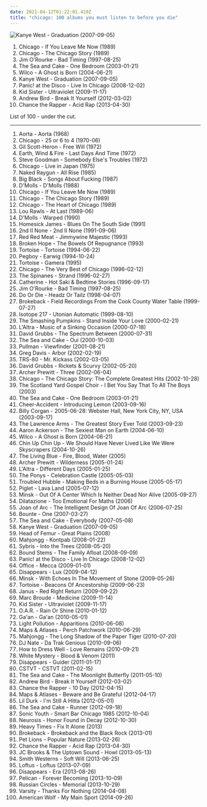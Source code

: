```yaml
---
date: 2021-04-12T01:22:01.419Z
title: "chicago: 100 albums you must listen to before you die"
---
```

![Kanye West - Graduation (2007-09-05)](http://coverartarchive.org/release/06a81817-093d-40f0-aef2-90673fa550ae/2727362998-500.jpg "Kanye West - Graduation (2007-09-05)")
<ol class="albums">
<li data-cover="https://img.discogs.com/IxyplBkTmjLylzdCSmRhMWM8JNI=/fit-in/600x600/filters:strip_icc():format(jpeg):mode_rgb():quality(90)/discogs-images/R-7720117-1447423717-9946.jpeg.jpg" data-tags="chicago" role="button">Chicago - If You Leave Me Now (1989)</li>
<li data-cover="https://img.discogs.com/IxyplBkTmjLylzdCSmRhMWM8JNI=/fit-in/600x600/filters:strip_icc():format(jpeg):mode_rgb():quality(90)/discogs-images/R-7720117-1447423717-9946.jpeg.jpg" data-tags="chicago" role="button">Chicago - The Chicago Story (1989)</li>
<li data-cover="http://coverartarchive.org/release/9d4e7cd3-2126-47b0-a0c3-7ff93570c418/27073926441-500.jpg" data-tags="instrumental, folk, experimental, indie rock, post-rock, easy listening, psychedelic, 90s, morning, freak folk, alt folk, eclectic, soundscapes, chicago, sweet, you are welcome in poland, american primitive, almost unclassifiable, avant-folk, experimental folk, american primitivism, finger picking, mellow indie, introvert and mellow, przyjemny, roch in my head, popluhv vinyl, guitar noodling" role="button">Jim O'Rourke - Bad Timing (1997-08-25)</li>
<li data-cover="https://img.discogs.com/Du6mdD8ZENFRakf7hXldlhIcY20=/fit-in/600x533/filters:strip_icc():format(jpeg):mode_rgb():quality(90)/discogs-images/R-1855988-1505502680-9490.jpeg.jpg" data-tags="indie, alternative, post rock, 00s, chicago, thrill jockey" role="button">The Sea and Cake - One Bedroom (2003-01-21)</li>
<li data-cover="http://coverartarchive.org/release/9ad6f7a0-bd9e-4ca2-8b8a-5441dc51f34b/4530847957-500.jpg" data-tags="00s, indie, rock" role="button">Wilco - A Ghost is Born (2004-06-21)</li>
<li data-cover="http://coverartarchive.org/release/06a81817-093d-40f0-aef2-90673fa550ae/2727362998-500.jpg" data-tags="hip-hop" role="button">Kanye West - Graduation (2007-09-05)</li>
<li data-cover="http://coverartarchive.org/release/044a26ca-91ad-4db2-96b1-17356bcb2b0d/10805655860-500.jpg" data-tags="live, chicago, panic at the disco, pretty odd" role="button">Panic! at the Disco - Live In Chicago (2008-12-02)</li>
<li data-cover="http://coverartarchive.org/release/295b08a7-943d-4f6a-b1b8-73f7307b2f16/15353072507-500.jpg" data-tags="hip-hop, 00s, chicago, electro-hop" role="button">Kid Sister - Ultraviolet (2009-11-17)</li>
<li data-cover="http://coverartarchive.org/release/8d95e2f4-96fa-4d42-a88a-61a013e4b1c5/11724559730-500.jpg" data-tags="indie" role="button">Andrew Bird - Break It Yourself (2012-03-02)</li>
<li data-cover="http://coverartarchive.org/release/8caabc0f-8c2a-4060-893f-f71bc93cc073/4125216283-500.jpg" data-tags="hip hop" role="button">Chance the Rapper - Acid Rap (2013-04-30)</li>
</ol>
List of 100 - under the cut.
<!-- more -->

_________________

<ol class="albums">
<li data-cover="https://img.discogs.com/m4lr15fpWwj4jM2lUCA6ZbTLWT0=/fit-in/600x598/filters:strip_icc():format(jpeg):mode_rgb():quality(90)/discogs-images/R-555032-1431071685-3282.jpeg.jpg" data-tags="psychedelic rock" role="button">
Aorta - Aorta (1968)
</li>
<li data-cover="http://coverartarchive.org/release/7dc4d2ac-9f3e-4be5-9f12-133003a87763/1879022100-500.jpg" data-tags="classic rock, 70s, chicago, stuff i need" role="button">
Chicago - 25 or 6 to 4 (1970-06)
</li>
<li data-cover="http://coverartarchive.org/release/b5e464cb-e75c-4c01-9e92-93791d4fbe60/15141346927-500.jpg" data-tags="soul, spoken word" role="button">
Gil Scott-Heron - Free Will (1972)
</li>
<li data-cover="https://img.discogs.com/71rcAhcwf_wsV4shAx2TFrxhwsA=/fit-in/600x596/filters:strip_icc():format(jpeg):mode_rgb():quality(90)/discogs-images/R-5809259-1403274701-8376.jpeg.jpg" data-tags="70s, funk, super70" role="button">
Earth, Wind & Fire - Last Days And Time (1972)
</li>
<li data-cover="https://img.discogs.com/-U5D1RrA9LmeBJM5PG8QyBY2h1M=/fit-in/592x581/filters:strip_icc():format(jpeg):mode_rgb():quality(90)/discogs-images/R-4730339-1373665302-7215.jpeg.jpg" data-tags="folk" role="button">
Steve Goodman - Somebody Else's Troubles (1972)
</li>
<li data-cover="http://coverartarchive.org/release/3f55257d-18b4-4b0b-806a-8389a7fe520b/9991266060-500.jpg" data-tags="chicago" role="button">
Chicago - Live in Japan (1975)
</li>
<li data-cover="https://img.discogs.com/JRiL8GQUVk6x_naHUjG-wZVtwAA=/fit-in/600x600/filters:strip_icc():format(jpeg):mode_rgb():quality(90)/discogs-images/R-456123-1419622068-4230.jpeg.jpg" data-tags="indie, 80s, hardcore, punk rock, chicago, quarterstick, the really loved,  alternative rock,  punk,  post-hardcore" role="button">
Naked Raygun - All Rise (1985)
</li>
<li data-cover="http://coverartarchive.org/release/843d0653-f15d-3d62-befc-ccc951e0db48/5857978636-500.jpg" data-tags="noise rock" role="button">
Big Black - Songs About Fucking (1987)
</li>
<li data-cover="http://coverartarchive.org/release/6af363ac-0ae8-489f-bd39-e615b460b100/27709484670-500.jpg" data-tags="heavy metal, 80s, 90s, chicago, 1980s, 1990s, illinois, united states, glam metal, sleaze rock, cook county" role="button">
D'Molls - D'Molls (1988)
</li>
<li data-cover="https://img.discogs.com/IxyplBkTmjLylzdCSmRhMWM8JNI=/fit-in/600x600/filters:strip_icc():format(jpeg):mode_rgb():quality(90)/discogs-images/R-7720117-1447423717-9946.jpeg.jpg" data-tags="chicago" role="button">
Chicago - If You Leave Me Now (1989)
</li>
<li data-cover="https://img.discogs.com/IxyplBkTmjLylzdCSmRhMWM8JNI=/fit-in/600x600/filters:strip_icc():format(jpeg):mode_rgb():quality(90)/discogs-images/R-7720117-1447423717-9946.jpeg.jpg" data-tags="chicago" role="button">
Chicago - The Chicago Story (1989)
</li>
<li data-cover="https://img.discogs.com/IxyplBkTmjLylzdCSmRhMWM8JNI=/fit-in/600x600/filters:strip_icc():format(jpeg):mode_rgb():quality(90)/discogs-images/R-7720117-1447423717-9946.jpeg.jpg" data-tags="chicago, lite rock mixed with pop and the lovely horns and strings accompany it" role="button">
Chicago - The Heart of Chicago (1989)
</li>
<li data-cover="http://coverartarchive.org/release/d54d5224-3b72-4047-a343-b7fa1819e571/13022249903-500.jpg" data-tags="jazz, blues, swing, chicago, lou rawls - at last, meuitunesradio" role="button">
Lou Rawls - At Last (1989-06)
</li>
<li data-cover="http://coverartarchive.org/release/9ba59cd2-2162-43c4-ae4c-1fe2beabb4bc/2996638730-500.jpg" data-tags="heavy metal, 80s, 90s, chicago, 1980s, 1990s, illinois, united states, glam metal, sleaze rock, cook county" role="button">
D'Molls - Warped (1990)
</li>
<li data-cover="https://img.discogs.com/by30Sj0KLHJI6CcLhKPZauktVt4=/fit-in/429x428/filters:strip_icc():format(jpeg):mode_rgb():quality(90)/discogs-images/R-3565166-1335489300.jpeg.jpg" data-tags="blues, american, chicago, electric blues, emusic, allboutguitar, hotel blues, brc blues band, brc blues band karlsruhe, walter buddy freter, lautfm bluesclub, walter mojo freter, allbout guitar lessons - blues workshops karlsruhe" role="button">
Homesick James - Blues On The South Side (1991)
</li>
<li data-cover="https://img.discogs.com/8Q2MyEyygKokpcWqLKQTn9b3BpI=/fit-in/450x430/filters:strip_icc():format(jpeg):mode_rgb():quality(90)/discogs-images/R-393110-1216743138.jpeg.jpg" data-tags="hip-hop, hip hop, rap, chicago, west coast rap, 50 cent" role="button">
2nd II None - 2nd II None (1991-09-06)
</li>
<li data-cover="https://img.discogs.com/PsimioOuGAIjlH2mNQeUg-BFrDo=/fit-in/600x601/filters:strip_icc():format(jpeg):mode_rgb():quality(90)/discogs-images/R-891045-1507296067-5288.jpeg.jpg" data-tags="grunge, indie rock, chicago, radio friendly stylings, brian deck" role="button">
Red Red Meat - Jimmywine Majestic (1993)
</li>
<li data-cover="https://img.discogs.com/F3CPmRJOuQLA99hj4-e9aXKTf0A=/fit-in/600x600/filters:strip_icc():format(jpeg):mode_rgb():quality(90)/discogs-images/R-1742555-1240447239.jpeg.jpg" data-tags="death metal, brutal death metal" role="button">
Broken Hope - The Bowels Of Repugnance (1993)
</li>
<li data-cover="https://img.discogs.com/aUjbOLW13snEbHz97kHMPfEZsmk=/fit-in/379x336/filters:strip_icc():format(jpeg):mode_rgb():quality(90)/discogs-images/R-97896-1244824512.jpeg.jpg" data-tags="post-rock" role="button">
Tortoise - Tortoise (1994-06-22)
</li>
<li data-cover="http://coverartarchive.org/release/9c6ea3f7-00de-42f7-97d9-b907dc827d9f/18905274576-500.jpg" data-tags="indie, punk, hardcore, indie rock, punk rock, chicago, melodic punk" role="button">
Pegboy - Earwig (1994-10-24)
</li>
<li data-cover="http://coverartarchive.org/release/f82b132c-ec40-4d92-85e5-f06e89073dac/12379445315-500.jpg" data-tags="instrumental, post rock" role="button">
Tortoise - Gamera (1995)
</li>
<li data-cover="http://coverartarchive.org/release/dcad4908-5c7e-4ce6-b35c-07af5e510f6e/2820247452-500.jpg" data-tags="classic rock, chicago" role="button">
Chicago - The Very Best of Chicago (1996-02-12)
</li>
<li data-cover="http://coverartarchive.org/release/cc64c7f3-4f37-4e0d-86c2-55651e07f8d4/21784241652-500.jpg" data-tags="chicago, us indie" role="button">
The Spinanes - Strand (1996-02-27)
</li>
<li data-cover="https://img.discogs.com/ymkDO5r1K6X8BdkI0bwISdAZGT8=/fit-in/600x531/filters:strip_icc():format(jpeg):mode_rgb():quality(90)/discogs-images/R-932744-1546043774-2762.jpeg.jpg" data-tags="rock, grunge, alternative, 90s, chicago" role="button">
Catherine - Hot Saki & Bedtime Stories (1996-09-17)
</li>
<li data-cover="http://coverartarchive.org/release/9d4e7cd3-2126-47b0-a0c3-7ff93570c418/27073926441-500.jpg" data-tags="instrumental, folk, experimental, indie rock, post-rock, easy listening, psychedelic, 90s, morning, freak folk, alt folk, eclectic, soundscapes, chicago, sweet, you are welcome in poland, american primitive, almost unclassifiable, avant-folk, experimental folk, american primitivism, finger picking, mellow indie, introvert and mellow, przyjemny, roch in my head, popluhv vinyl, guitar noodling" role="button">
Jim O'Rourke - Bad Timing (1997-08-25)
</li>
<li data-cover="http://coverartarchive.org/release/a82df7f4-ee60-4258-abec-a44af8bdeab3/15736316159-500.jpg" data-tags="chicago" role="button">
Do Or Die - Headz Or Tailz (1998-04-07)
</li>
<li data-cover="http://coverartarchive.org/release/7e84ecb3-adb6-40c6-a0f5-54b48ca8da79/5258515409-500.jpg" data-tags="thrill jockey, tortoise" role="button">
Brokeback - Field Recordings From the Cook County Water Table (1999-07-27)
</li>
<li data-cover="http://coverartarchive.org/release/edd02b31-cc97-4be8-bb15-02d205ad8a79/23432138282-500.jpg" data-tags="jazz" role="button">
Isotope 217 - Utonian Automatic (1999-08-10)
</li>
<li data-cover="http://coverartarchive.org/release/36403f9e-2d14-38fa-828e-d112cdaba91a/24328681855-500.jpg" data-tags="pumpkins" role="button">
The Smashing Pumpkins - Stand Inside Your Love (2000-02-21)
</li>
<li data-cover="http://coverartarchive.org/release/26f560c2-1fca-4a01-b250-0282c09a5e51/25619832749-500.jpg" data-tags="indie" role="button">
L'Altra - Music of a Sinking Occasion (2000-07-18)
</li>
<li data-cover="https://img.discogs.com/pXZ4Sq_vwMwWhMj2m213w5Amo44=/fit-in/200x200/filters:strip_icc():format(jpeg):mode_rgb():quality(90)/discogs-images/R-820130-1162129166.jpeg.jpg" data-tags="avantgarde, chicago" role="button">
David Grubbs - The Spectrum Between (2000-07-31)
</li>
<li data-cover="http://coverartarchive.org/release/d4121281-c4ff-3381-b151-61d009bf14e5/28326516752-500.jpg" data-tags="indie, indie rock" role="button">
The Sea and Cake - Oui (2000-10-03)
</li>
<li data-cover="https://img.discogs.com/wEVmjB8r-QkhQT7UxI0AxtuVvbU=/fit-in/400x400/filters:strip_icc():format(jpeg):mode_rgb():quality(90)/discogs-images/R-653853-1221365374.jpeg.jpg" data-tags="instrumental, post rock, chicago, silence, thrill jockey" role="button">
Pullman - Viewfinder (2001-08-21)
</li>
<li data-cover="https://img.discogs.com/vIQdOItd_w0Y9XYXntBAuEBw6IA=/fit-in/250x250/filters:strip_icc():format(jpeg):mode_rgb():quality(90)/discogs-images/R-50990-001.jpg.jpg" data-tags="minimal" role="button">
Greg Davis - Arbor (2002-02-19)
</li>
<li data-cover="http://coverartarchive.org/release/43930ed7-0918-4ec0-8be6-9f3944ac58ce/4759157962-500.jpg" data-tags="electronic, indie, 00s, chicago, invisible, jeas-reinhoer-ok" role="button">
TRS-80 - Mr. Kickass (2002-03-05)
</li>
<li data-cover="https://img.discogs.com/MsSJOGBzz2q8ebCyDG_h-Vatrrc=/fit-in/200x200/filters:strip_icc():format(jpeg):mode_rgb():quality(90)/discogs-images/R-75610-001.jpg.jpg" data-tags="indie rock, post rock, chicago, fat cat, roch in my head" role="button">
David Grubbs - Rickets & Scurvy (2002-05-20)
</li>
<li data-cover="http://coverartarchive.org/release/1f36819f-2d11-4142-9a84-bfd98cd80f26/21319431838-500.jpg" data-tags="indie rock, singer-songwriter, thrill jockey" role="button">
Archer Prewitt - Three (2002-06-04)
</li>
<li data-cover="http://coverartarchive.org/release/2a9b47bb-db55-45b0-b463-b629f02fa2b8/22629272226-500.jpg" data-tags="chicago" role="button">
Chicago - The Chicago Story: The Complete Greatest Hits (2002-10-28)
</li>
<li data-cover="http://coverartarchive.org/release/c7df34c0-7cbf-472e-b9d5-300d8d271614/19877564974-500.jpg" data-tags="indie, indie rock, chicago, fashion brigade, to purchase" role="button">
The Scotland Yard Gospel Choir - I Bet You Say That To All The Boys (2003)
</li>
<li data-cover="https://img.discogs.com/Du6mdD8ZENFRakf7hXldlhIcY20=/fit-in/600x533/filters:strip_icc():format(jpeg):mode_rgb():quality(90)/discogs-images/R-1855988-1505502680-9490.jpeg.jpg" data-tags="indie, alternative, post rock, 00s, chicago, thrill jockey" role="button">
The Sea and Cake - One Bedroom (2003-01-21)
</li>
<li data-cover="http://coverartarchive.org/release/4537dea1-a32a-4e85-81f0-8794e1815798/27792329820-500.jpg" data-tags="skin graft" role="button">
Cheer-Accident - Introducing Lemon (2003-09-16)
</li>
<li data-cover="https://img.discogs.com/0f36ac86c54fe502a205affaefeae52f092904f2/images/spacer.gif" data-tags="alternative rock" role="button">
Billy Corgan - 2005-06-28: Webster Hall, New York City, NY, USA (2003-09-17)
</li>
<li data-cover="https://img.discogs.com/CqqXHNYauLxL4WTzJCmpTfcLEHM=/fit-in/600x594/filters:strip_icc():format(jpeg):mode_rgb():quality(90)/discogs-images/R-1828339-1398882519-5399.jpeg.jpg" data-tags="punk rock" role="button">
The Lawrence Arms - The Greatest Story Ever Told (2003-09-23)
</li>
<li data-cover="http://coverartarchive.org/release/70349941-f83b-46f6-9f1c-24fa0058d291/16194738716-500.jpg" data-tags="indie, usa, unclassifiable, scifi, eclectic, novelty, chicago, sci-fi, checkout, star wars, 2000s, dr. demento, science fiction, favourite artists, debut album, stuff, star trek, william shatner, current favourites, leonard nimoy" role="button">
Aaron Ackerson - The Sexiest Man on Earth (2004-06-10)
</li>
<li data-cover="http://coverartarchive.org/release/9ad6f7a0-bd9e-4ca2-8b8a-5441dc51f34b/4530847957-500.jpg" data-tags="00s, indie, rock" role="button">
Wilco - A Ghost is Born (2004-06-21)
</li>
<li data-cover="http://coverartarchive.org/release/7c0d0b8d-f9b0-4a27-bf26-ed4939da6625/8164817096-500.jpg" data-tags="indie rock" role="button">
Chin Up Chin Up - We Should Have Never Lived Like We Were Skyscrapers (2004-10-26)
</li>
<li data-cover="http://coverartarchive.org/release/d49f880d-cf55-4da8-a6dd-2b1a072bb22c/25193321987-500.jpg" data-tags="rock, alternative, garage, band, chicago, minty fresh, indies" role="button">
The Living Blue - Fire, Blood, Water (2005)
</li>
<li data-cover="https://img.discogs.com/gzq6yBNOkJYkHsKL4-nGtGLO0U0=/fit-in/600x525/filters:strip_icc():format(jpeg):mode_rgb():quality(90)/discogs-images/R-481567-1411213137-8865.jpeg.jpg" data-tags="indie, singer-songwriter" role="button">
Archer Prewitt - Wilderness (2005-01-24)
</li>
<li data-cover="http://coverartarchive.org/release/871d041e-0ff5-47f7-82ed-9aa8a413a2a7/27588752523-500.jpg" data-tags="indie, rock, indie rock, 00s, chicago" role="button">
L'Altra - Different Days (2005-01-25)
</li>
<li data-cover="http://coverartarchive.org/release/b5e9aae6-fbae-4245-8b33-6b6f9f38b0f0/19882043791-500.jpg" data-tags="indie, rock" role="button">
The Ponys - Celebration Castle (2005-05-03)
</li>
<li data-cover="https://img.discogs.com/fGa3o5DkH5PZOfUdlI3A5vFFBLQ=/fit-in/300x300/filters:strip_icc():format(jpeg):mode_rgb():quality(90)/discogs-images/R-2813298-1302185536.jpeg.jpg" data-tags="indie, rock, indie rock, 00s, chicago, lookout" role="button">
Troubled Hubble - Making Beds in a Burning House (2005-05-17)
</li>
<li data-cover="http://coverartarchive.org/release/8ec4547a-f513-4908-90e4-93faf84471d2/11123419461-500.jpg" data-tags="math rock, post-rock" role="button">
Piglet - Lava Land (2005-07-12)
</li>
<li data-cover="http://coverartarchive.org/release/6a332cb7-7c6e-4ca6-9771-90d06552e33a/20431718189-500.jpg" data-tags="doom metal, post-metal" role="button">
Minsk - Out Of A Center Which Is Neither Dead Nor Alive (2005-09-27)
</li>
<li data-cover="https://img.discogs.com/kexlNVKF6rClv_Fc0aPFodnzD2A=/fit-in/480x480/filters:strip_icc():format(jpeg):mode_rgb():quality(90)/discogs-images/R-1871006-1249130643.jpeg.jpg" data-tags="post-rock, tasty, instrumental, experimental, post rock, mature, explore, post-jazz, serious, lend me your ear, latest and greatest, indie, jazz, indie rock, avant-garde, music to cook to, to drift away, instrumental post rock, the now sound, intonation, mostly-instrumental-ambient-post-rock-some-noise, comfort food for the soul, jazz influenced, discovered, indie mellow, for rainy days      headphone music, sorta mellow   sound devastation" role="button">
Dilatazione - Too Emotional For Maths (2006)
</li>
<li data-cover="http://coverartarchive.org/release/ac847a05-a0cd-4dda-99f0-f57b60036bf7/13736053241-500.jpg" data-tags="indie, 00s, chicago, polyvinyl" role="button">
Joan of Arc - The Intelligent Design Of Joan Of Arc (2006-07-25)
</li>
<li data-cover="http://coverartarchive.org/release/74a32289-9c9c-4727-995b-707f0b3dffb4/2072641538-500.jpg" data-tags="hip-hop, electronic, electronica, classical, jazz, pop, rock, dance, idm, breakbeat, chicago, creative commons, positron records" role="button">
Bounte - One (2007-03-27)
</li>
<li data-cover="https://img.discogs.com/28g2QoyaRtR80HR99AjYi1niUR8=/fit-in/300x300/filters:strip_icc():format(jpeg):mode_rgb():quality(90)/discogs-images/R-983618-1180641044.jpeg.jpg" data-tags="00s, thrill jockey" role="button">
The Sea and Cake - Everybody (2007-05-08)
</li>
<li data-cover="http://coverartarchive.org/release/06a81817-093d-40f0-aef2-90673fa550ae/2727362998-500.jpg" data-tags="hip-hop" role="button">
Kanye West - Graduation (2007-09-05)
</li>
<li data-cover="https://img.discogs.com/kfbeRe8scUn9VKWqOXB-3tET-sc=/fit-in/500x500/filters:strip_icc():format(jpeg):mode_rgb():quality(90)/discogs-images/R-4388267-1363548506-6671.jpeg.jpg" data-tags="indie, indie rock, 00s, chicago, greyday" role="button">
Head of Femur - Great Plains (2008)
</li>
<li data-cover="https://img.discogs.com/33sU7Oi8EjM0Z-qZPCsV-zgzaW8=/fit-in/530x526/filters:strip_icc():format(jpeg):mode_rgb():quality(90)/discogs-images/R-1332401-1411585595-3520.jpeg.jpg" data-tags="indie rock" role="button">
Mahjongg - Kontpab (2008-01-22)
</li>
<li data-cover="http://coverartarchive.org/release/58c68a1a-4b68-440a-9bcd-eeb77fc10f2c/21486998738-500.jpg" data-tags="indie rock" role="button">
Sybris - Into the Trees (2008-05-20)
</li>
<li data-cover="http://coverartarchive.org/release/07976c0f-884c-48bf-bcb9-b13a32095f84/19860467026-500.jpg" data-tags="indie, indie rock, 00s, chicago, flameshovel" role="button">
Bound Stems - The Family Afloat (2008-09-09)
</li>
<li data-cover="http://coverartarchive.org/release/044a26ca-91ad-4db2-96b1-17356bcb2b0d/10805655860-500.jpg" data-tags="live, chicago, panic at the disco, pretty odd" role="button">
Panic! at the Disco - Live In Chicago (2008-12-02)
</li>
<li data-cover="https://img.discogs.com/47-Wv0VplMLpEfhHNkRHYK2fYLg=/fit-in/600x600/filters:strip_icc():format(jpeg):mode_rgb():quality(90)/discogs-images/R-2379892-1280619421.jpeg.jpg" data-tags="indie, pop, powerpop, chicago, relax, tasty" role="button">
Office - Mecca (2009-01-01)
</li>
<li data-cover="https://img.discogs.com/2fGPP7QlQXF4vZICZNHvNBdUkZY=/fit-in/467x467/filters:strip_icc():format(jpeg):mode_rgb():quality(90)/discogs-images/R-2363552-1281494844.jpeg.jpg" data-tags="indie rock, kranky" role="button">
Disappears - Lux (2009-04-12)
</li>
<li data-cover="https://img.discogs.com/MtK4YPClwkutejnHZN846f_Ge-g=/fit-in/600x521/filters:strip_icc():format(jpeg):mode_rgb():quality(90)/discogs-images/R-1897397-1551811272-4495.jpeg.jpg" data-tags="doom metal, post-metal" role="button">
Minsk - With Echoes In The Movement of Stone (2009-05-26)
</li>
<li data-cover="https://img.discogs.com/D1NvyThTr6zXEKHKBZBUKwllfwU=/fit-in/378x380/filters:strip_icc():format(jpeg):mode_rgb():quality(90)/discogs-images/R-1956048-1254863504.jpeg.jpg" data-tags="post-rock" role="button">
Tortoise - Beacons Of Ancestorship (2009-06-23)
</li>
<li data-cover="http://coverartarchive.org/release/8f040d90-a8df-45f1-841b-77b17793c16c/3593076898-500.jpg" data-tags="hard rock, alternative metal, post-grunge" role="button">
Janus - Red Right Return (2009-09-22)
</li>
<li data-cover="https://img.discogs.com/Iiag0AihXj9t51ldzoxemTziJE4=/fit-in/600x600/filters:strip_icc():format(jpeg):mode_rgb():quality(90)/discogs-images/R-2029618-1269685213.jpeg.jpg" data-tags="jazz, usa, solo, minimal, avant-garde, american, spoken word, illbient, crossover, dark ambient, 00s, sound art, chicago, american underground, portland, free downloads, free music, illinois, dystopic, legends, solo artist, oregon, america, avant-jazz, free download, netaudio, fully streamable tracks, non music, one-man-band, non-music, downloadable, free albums, fully downloadable albums, free album, solo project, downloadable tracks, free streamable albums, webaudio, industrial illbient, fully streamable album, self-released, usa underground, fully streamable track, free streamable album, fully downloadable album, dystopbient, no zen" role="button">
Marc Broude - Medicine (2009-11-14)
</li>
<li data-cover="http://coverartarchive.org/release/295b08a7-943d-4f6a-b1b8-73f7307b2f16/15353072507-500.jpg" data-tags="hip-hop, 00s, chicago, electro-hop" role="button">
Kid Sister - Ultraviolet (2009-11-17)
</li>
<li data-cover="http://coverartarchive.org/release/5b69ba4c-fab6-48f9-ba34-8d03704133d4/10951688038-500.jpg" data-tags="rock, live, chicago, poker, oar, on my way, shattered, this town, revisited, love and memories, that was a crazy game of poker, charter one pavillion, island vibe roots rock, acoustic set" role="button">
O.A.R. - Rain Or Shine (2010-01-12)
</li>
<li data-cover="http://coverartarchive.org/release/7a320ee5-67ec-3a2d-b222-55106a56bcc2/1874077002-500.jpg" data-tags="experimental, progressive rock, prog, usa, epic, experimental rock, psychedelic, avant garde, avant-garde, american, progressive, avantgarde, psychedelia, space rock, hypnotic, chicago, american underground, free downloads, netlabel, space pop, rio, 10s, creative commons, free music, illinois, america, united states, avant-rock, free download, psych rock, weblabel, netaudio, fully streamable tracks, psych-rock, netlabels, free mp3, avant-prog, free track, free music archive, downloadable, free albums, free mp3s, net labels music, fully downloadable albums, free album, downloadable tracks, free streamable albums, webaudio, album fav, fully streamable album, fully downloadable tracks, captcha records, psychrock, usa underground, fully streamable track, fully downloadable album, netlabels music, weblabels" role="button">
Ga'an - Ga'an (2010-05-01)
</li>
<li data-cover="http://coverartarchive.org/release/52084bb4-aa4d-4232-849c-12cca35785dc/17963286050-500.jpg" data-tags="indie, rock, indie rock, chicago, 10s, carpark" role="button">
Light Pollution - Apparitions (2010-06-08)
</li>
<li data-cover="http://coverartarchive.org/release/10fe0510-449a-4407-9b85-548fd223708c/16174633123-500.jpg" data-tags="indie" role="button">
Maps & Atlases - Perch Patchwork (2010-06-29)
</li>
<li data-cover="https://img.discogs.com/jY0faLn0aDKfw69KbQInFoNIkf4=/fit-in/460x461/filters:strip_icc():format(jpeg):mode_rgb():quality(90)/discogs-images/R-2433891-1288495850.jpeg.jpg" data-tags="indie, chicago, 10s" role="button">
Mahjongg - The Long Shadow of the Paper Tiger (2010-07-20)
</li>
<li data-cover="https://img.discogs.com/v04drdL_TpH6WTSAwp2vmrxYomo=/fit-in/150x150/filters:strip_icc():format(jpeg):mode_rgb():quality(90)/discogs-images/R-2469104-1286484509.jpeg.jpg" data-tags="planet mu, chicago, footwork, juke, hella good, footwurk" role="button">
DJ Nate - Da Trak Genious (2010-09-06)
</li>
<li data-cover="http://coverartarchive.org/release/672b0552-385f-400e-9934-eaed8fe770c8/6610332297-500.jpg" data-tags="ambient" role="button">
How to Dress Well - Love Remains (2010-09-21)
</li>
<li data-cover="https://img.discogs.com/6tFIY57eNTI0us3DNpegJzE7-jM=/fit-in/350x350/filters:strip_icc():format(jpeg):mode_rgb():quality(90)/discogs-images/R-3011629-1311629849.png.jpg" data-tags="indie rock, garage rock, chicago, white mystery, francis white, miss alex white" role="button">
White Mystery - Blood & Venom (2011)
</li>
<li data-cover="https://img.discogs.com/VW6S4ITmQoz624MGkaZTtuRTSIc=/fit-in/600x545/filters:strip_icc():format(jpeg):mode_rgb():quality(90)/discogs-images/R-2617096-1382935053-9190.jpeg.jpg" data-tags="indie, rock, indie rock, psychedelia, kranky, chicago, 10s" role="button">
Disappears - Guider (2011-01-17)
</li>
<li data-cover="http://coverartarchive.org/release/cebbfef2-9498-4e0a-a8aa-2b0be444cb62/21913345233-500.jpg" data-tags="punk, emo, chicago, hanging, midwest emo" role="button">
CSTVT - CSTVT (2011-02-15)
</li>
<li data-cover="https://img.discogs.com/d6Gvm3rArD3uLl5RJgsTmClpwb4=/fit-in/500x500/filters:strip_icc():format(jpeg):mode_rgb():quality(90)/discogs-images/R-2998067-1343189893-7049.jpeg.jpg" data-tags="indie, chicago, 10s, thrill jockey, thrill jockey records" role="button">
The Sea and Cake - The Moonlight Butterfly (2011-05-10)
</li>
<li data-cover="http://coverartarchive.org/release/8d95e2f4-96fa-4d42-a88a-61a013e4b1c5/11724559730-500.jpg" data-tags="indie" role="button">
Andrew Bird - Break It Yourself (2012-03-02)
</li>
<li data-cover="http://coverartarchive.org/release/788246cb-dafc-43e5-8489-ab45971e1ff3/6287062012-500.jpg" data-tags="chance the rapper" role="button">
Chance the Rapper - 10 Day (2012-04-15)
</li>
<li data-cover="http://coverartarchive.org/release/4e2b83db-ffc6-4bd9-a8e3-1df7d0c77afd/14970700300-500.jpg" data-tags="indie, indie rock" role="button">
Maps & Atlases - Beware and Be Grateful (2012-04-17)
</li>
<li data-cover="http://coverartarchive.org/release/fee23346-257a-4810-959e-614782a9282f/6532093891-500.jpg" data-tags="hip-hop, chicago, drill, lil durk" role="button">
Lil Durk - I'm Still A Hitta (2012-05-01)
</li>
<li data-cover="http://coverartarchive.org/release/c7936604-d5c7-4ce3-88e9-729b5ad2132a/3038654710-500.jpg" data-tags="indie, rock, indie pop, indie rock, post-rock, chicago, 10s, thrill jockey, thrill jockey records" role="button">
The Sea and Cake - Runner (2012-09-18)
</li>
<li data-cover="http://coverartarchive.org/release/075ddc2e-c760-4e3c-8aa4-2dac0114e780/11292486057-500.jpg" data-tags="classic, chicago, halloween, 2012 releases, where is my bong, my music scares people, wfmu heavily played records, heard on wluw" role="button">
Sonic Youth - Smart Bar Chicago 1985 (2012-10-04)
</li>
<li data-cover="http://coverartarchive.org/release/094d0e6b-6ebc-4885-b55f-4bd1fc4aee40/2773600365-500.jpg" data-tags="post-metal" role="button">
Neurosis - Honor Found in Decay (2012-10-30)
</li>
<li data-cover="http://coverartarchive.org/release/2ff3b847-bca0-4d2c-8bd8-b2b249f1833f/6251011985-500.jpg" data-tags="heavy, alone, chicago, times, hozac, fix" role="button">
Heavy Times - Fix It Alone (2013)
</li>
<li data-cover="https://img.discogs.com/7mtp6mw_RWzXuR8JenjyVlxwVCI=/fit-in/600x597/filters:strip_icc():format(jpeg):mode_rgb():quality(90)/discogs-images/R-4176035-1381666495-6600.jpeg.jpg" data-tags="indie, chicago, 10s, thrill jockey" role="button">
Brokeback - Brokeback and the Black Rock (2013-01)
</li>
<li data-cover="https://img.discogs.com/LVMF7NfPuUi44qEcOej4GkdpnxE=/fit-in/600x600/filters:strip_icc():format(jpeg):mode_rgb():quality(90)/discogs-images/R-7060238-1432764401-6118.jpeg.jpg" data-tags="indie, pop, rock, indie pop, indie rock, chicago, alt. rock" role="button">
Pet Lions - Popular Nature (2013-02-26)
</li>
<li data-cover="http://coverartarchive.org/release/8caabc0f-8c2a-4060-893f-f71bc93cc073/4125216283-500.jpg" data-tags="hip hop" role="button">
Chance the Rapper - Acid Rap (2013-04-30)
</li>
<li data-cover="https://img.discogs.com/xOOZMLyxcpT-OOIywtUHpyRAyTA=/fit-in/351x351/filters:strip_icc():format(jpeg):mode_rgb():quality(90)/discogs-images/R-4459154-1365444768-4680.jpeg.jpg" data-tags="indie, chicago, bloodshot, 10s" role="button">
JC Brooks & The Uptown Sound - Howl (2013-05-13)
</li>
<li data-cover="http://coverartarchive.org/release/025581da-00d2-4cf9-b976-5881b231f18c/4876793132-500.jpg" data-tags="10s" role="button">
Smith Westerns - Soft Will (2013-06-25)
</li>
<li data-cover="http://coverartarchive.org/release/dc5ea22b-1dfa-46e3-8620-9854916c0fe4/13943475939-500.jpg" data-tags="90s, chicago, perishable" role="button">
Loftus - Loftus (2013-07-09)
</li>
<li data-cover="http://coverartarchive.org/release/2009549f-44e4-421d-9f92-7f837540139a/7011479697-500.jpg" data-tags="indie, rock, indie rock, post-punk, kranky, chicago, 10s" role="button">
Disappears - Era (2013-08-26)
</li>
<li data-cover="http://coverartarchive.org/release/74528c57-9768-419e-96c0-16b9be11bca4/24295139575-500.jpg" data-tags="post-metal" role="button">
Pelican - Forever Becoming (2013-10-09)
</li>
<li data-cover="http://coverartarchive.org/release/14e2923f-2344-4d4c-9d24-02d18245412d/5929733555-500.jpg" data-tags="post-metal, post-rock" role="button">
Russian Circles - Memorial (2013-10-29)
</li>
<li data-cover="https://img.discogs.com/cDpUkBM5-bKWNLV5q4GfmUODnoE=/fit-in/600x600/filters:strip_icc():format(jpeg):mode_rgb():quality(90)/discogs-images/R-11232132-1512369729-5442.jpeg.jpg" data-tags="indie, pop, rock, indie rock, garage, chicago, fuzz, garage pop" role="button">
Varsity - Thanks For Nothing (2014-04-08)
</li>
<li data-cover="http://coverartarchive.org/release/1121f190-b9dc-4228-94b3-338be8e2cae5/8776134956-500.jpg" data-tags="indie, rock, dream pop, chicago, new release, self-released, american wolf" role="button">
American Wolf - My Main Sport (2014-09-26)
</li>
</ol>